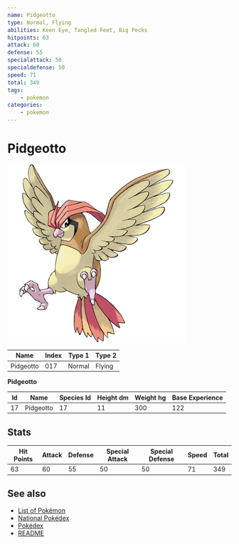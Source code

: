 ```yaml
---
name: Pidgeotto
type: Normal, Flying
abilities: Keen Eye, Tangled Feet, Big Pecks
hitpoints: 63
attack: 60
defense: 55
specialattack: 50
specialdefense: 50
speed: 71
total: 349
tags:
    - pokemon
categories:
    - pokemon
---
```


# Pidgeotto


![Pidgeotto](images/017.png)

| **Name** | **Index** | **Type 1** | **Type 2** |
|----|----|----|----|
| Pidgeotto | 017 | Normal | Flying  |

**Pidgeotto** 




| **Id** | **Name** | **Species Id** | **Height dm** | **Weight hg** | **Base Experience** |
|--------|----------|----------------|------------|------------|---------------------|
| 17 | Pidgeotto | 17 | 11 | 300 | 122 |



## Stats

| **Hit Points** | **Attack** | **Defense** | **Special Attack** | **Special Defense** | **Speed** | **Total** |
|----------------|------------|-------------|--------------------|---------------------|-----------|-----------|
| 63 | 60 | 55 | 50 | 50 | 71 | 349 |

## See also

- [List of Pokémon](../pokemon.md)
- [National Pokédex](../national_pokedex.md)
- [Pokédex](../pokedex.md)
- [README](../README.md)
